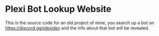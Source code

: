 Plexi Bot Lookup Website
========================
This is the source code for an old project of mine, you search up a bot on https://discord.gg/plexidev and the info about that bot will be revealed.
